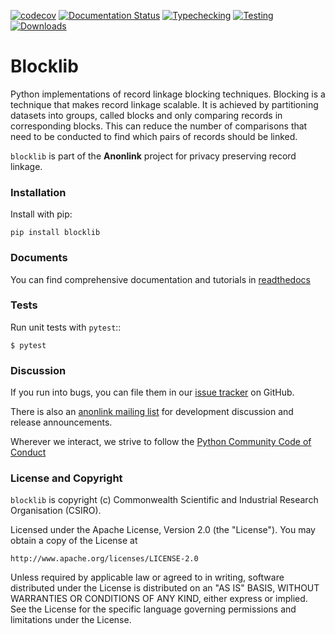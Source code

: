 
[![codecov](https://codecov.io/gh/data61/blocklib/branch/master/graph/badge.svg)](https://codecov.io/gh/data61/blocklib)
[![Documentation Status](https://readthedocs.org/projects/blocklib/badge/?version=latest)](http://blocklib.readthedocs.io/en/latest/?badge=latest)
[![Typechecking](https://github.com/data61/blocklib/actions/workflows/typechecking.yml/badge.svg)](https://github.com/data61/blocklib/actions/workflows/typechecking.yml)
[![Testing](https://github.com/data61/blocklib/actions/workflows/python-test.yml/badge.svg)](https://github.com/data61/blocklib/actions/workflows/python-test.yml)
[![Downloads](https://pepy.tech/badge/blocklib)](https://pepy.tech/project/blocklib)


# Blocklib


Python implementations of record linkage blocking techniques. Blocking is a technique that makes
record linkage scalable. It is achieved by partitioning datasets into groups, called blocks and only
comparing records in corresponding blocks. This can reduce the number of comparisons that need to be
conducted to find which pairs of records should be linked.

`blocklib` is part of the **Anonlink** project for privacy preserving record linkage.


### Installation

Install with pip:

    pip install blocklib

### Documents

You can find comprehensive documentation and tutorials in [readthedocs](http://blocklib.readthedocs.io/en/latest)

### Tests

Run unit tests with `pytest`::

    $ pytest


### Discussion

If you run into bugs, you can file them in our [issue tracker](https://github.com/data61/blocklib/issues)
on GitHub.

There is also an [anonlink mailing list](https://groups.google.com/forum/#!forum/anonlink)
for development discussion and release announcements.

Wherever we interact, we strive to follow the [Python Community Code of Conduct](https://www.python.org/psf/codeofconduct/)


### License and Copyright

`blocklib` is copyright (c) Commonwealth Scientific and Industrial Research Organisation (CSIRO).

Licensed under the Apache License, Version 2.0 (the "License"). You may obtain a copy of the License at

    http://www.apache.org/licenses/LICENSE-2.0

Unless required by applicable law or agreed to in writing, software
distributed under the License is distributed on an "AS IS" BASIS,
WITHOUT WARRANTIES OR CONDITIONS OF ANY KIND, either express or implied.
See the License for the specific language governing permissions and
limitations under the License.
